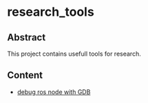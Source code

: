 # research_tools 

## Abstract
This project contains usefull tools for research. 

<!-- <p align="center">
  <img width="712pix" src="img/framework20200104.png">
</p> -->

## Content

- [debug ros node with GDB](GDB/README.md) 

